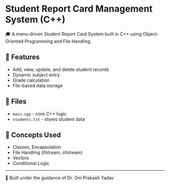 # Student Report Card Management System (C++)

🎓 A menu-driven Student Report Card System built in C++ using Object-Oriented Programming and File Handling.

## 🔧 Features
- Add, view, update, and delete student records
- Dynamic subject entry
- Grade calculation
- File-based data storage

## 📂 Files
- `main.cpp` - core C++ logic
- `students.txt` - stores student data

## 🧠 Concepts Used
- Classes, Encapsulation
- File Handling (ifstream, ofstream)
- Vectors
- Conditional Logic

---

🚀 Built under the guidance of Dr. Om Prakash Yadav
